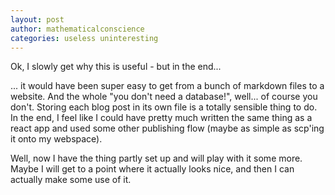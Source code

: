 ```yaml
---
layout: post
author: mathematicalconscience
categories: useless uninteresting
---
```


Ok, I slowly get why this is useful - but in the end... 

... it would have been super easy to get from a bunch of markdown files to a website. And the whole "you don't need a database!", well... of course you don't. Storing each blog post in its own file is a totally sensible thing to do. In the end, I feel like I could have pretty much written the same thing as a react app and used some other publishing flow (maybe as simple as scp'ing it onto my webspace).

Well, now I have the thing partly set up and will play with it some more. Maybe I will get to a point where it actually looks nice, and then I can actually make some use of it.